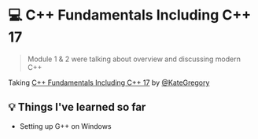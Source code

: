 # 💻 C++ Fundamentals Including C++ 17

> Module 1 & 2 were talking about overview and discussing modern C++ 

Taking [C++ Fundamentals Including C++ 17](https://app.pluralsight.com/library/courses/cplusplus-fundamentals-c17/table-of-contents) by [@KateGregory](https://github.com/KateGregory)

## 💡 Things I've learned so far

* Setting up G++ on Windows
